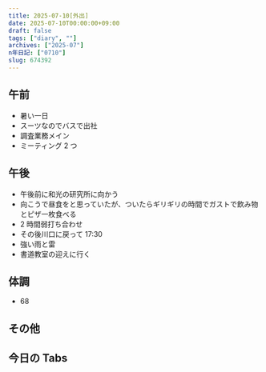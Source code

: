 ```yaml
---
title: 2025-07-10[外出]
date: 2025-07-10T00:00:00+09:00
draft: false
tags: ["diary", ""]
archives: ["2025-07"]
n年日記: ["0710"]
slug: 674392
---
```


## 午前

- 暑い一日
- スーツなのでバスで出社
- 調査業務メイン
- ミーティング 2 つ

## 午後

- 午後前に和光の研究所に向かう
- 向こうで昼食をと思っていたが、ついたらギリギリの時間でガストで飲み物とピザ一枚食べる
- 2 時間弱打ち合わせ
- その後川口に戻って 17:30
- 強い雨と雷
- 書道教室の迎えに行く

## 体調

- 68

## その他

## 今日の Tabs
